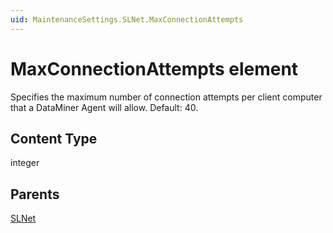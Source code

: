 ```yaml
---
uid: MaintenanceSettings.SLNet.MaxConnectionAttempts
---
```


# MaxConnectionAttempts element

Specifies the maximum number of connection attempts per client computer that a DataMiner Agent will allow. Default: 40.

## Content Type

integer

## Parents

[SLNet](xref:MaintenanceSettings.SLNet)
